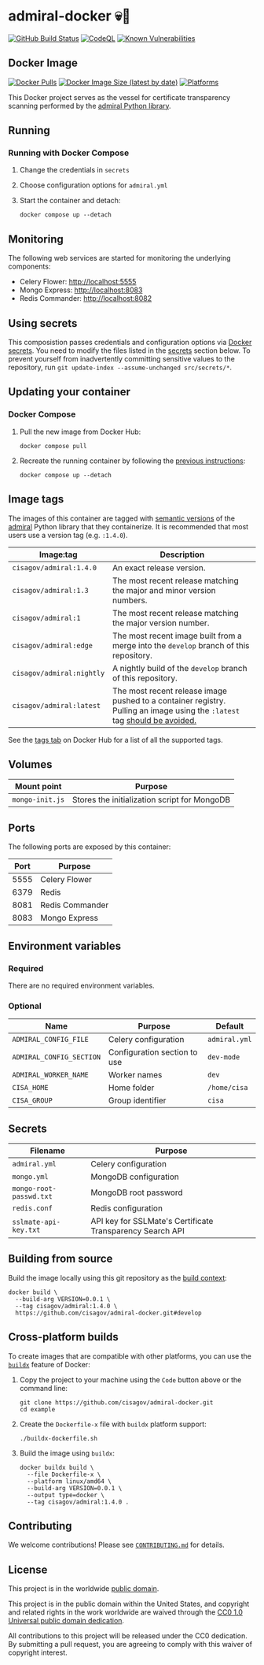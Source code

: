 # admiral-docker 💀🐳 #

[![GitHub Build Status](https://github.com/cisagov/admiral-docker/workflows/build/badge.svg)](https://github.com/cisagov/admiral-docker/actions/workflows/build.yml)
[![CodeQL](https://github.com/cisagov/admiral-docker/workflows/CodeQL/badge.svg)](https://github.com/cisagov/admiral-docker/actions/workflows/codeql-analysis.yml)
[![Known Vulnerabilities](https://snyk.io/test/github/cisagov/admiral-docker/badge.svg)](https://snyk.io/test/github/cisagov/admiral-docker)

## Docker Image ##

[![Docker Pulls](https://img.shields.io/docker/pulls/cisagov/admiral)](https://hub.docker.com/r/cisagov/admiral)
[![Docker Image Size (latest by date)](https://img.shields.io/docker/image-size/cisagov/admiral)](https://hub.docker.com/r/cisagov/admiral)
[![Platforms](https://img.shields.io/badge/platforms-amd64%20%7C%20arm%2Fv6%20%7C%20arm%2Fv7%20%7C%20arm64%20%7C%20ppc64le%20%7C%20s390x-blue)](https://hub.docker.com/r/cisagov/admiral-docker/tags)

This Docker project serves as the vessel for certificate transparency
scanning performed by the [admiral Python library](https://github.com/cisagov/admiral).

## Running ##

### Running with Docker Compose ###

1. Change the credentials in `secrets`
1. Choose configuration options for `admiral.yml`
1. Start the container and detach:

    ```console
    docker compose up --detach
    ```

## Monitoring ##

The following web services are started for monitoring the underlying components:

- Celery Flower: [http://localhost:5555](http://localhost:5555)
- Mongo Express: [http://localhost:8083](http://localhost:8083)
- Redis Commander: [http://localhost:8082](http://localhost:8082)

## Using secrets ##

This composistion passes credentials and configuration options via [Docker
secrets](https://docs.docker.com/engine/swarm/secrets/). You need to modify
the files listed in the [secrets](#secrets) section below. To prevent yourself
from inadvertently committing sensitive values to the repository, run
`git update-index --assume-unchanged src/secrets/*`.

## Updating your container ##

### Docker Compose ###

1. Pull the new image from Docker Hub:

    ```console
    docker compose pull
    ```

1. Recreate the running container by following the [previous instructions](#running-with-docker-compose):

    ```console
    docker compose up --detach
    ```

## Image tags ##

The images of this container are tagged with [semantic
versions](https://semver.org) of the [admiral](https://github.com/cisagov/admiral)
Python library that they containerize.  It is recommended that most users
use a version tag (e.g. `:1.4.0`).

| Image:tag | Description |
|-----------|-------------|
|`cisagov/admiral:1.4.0`| An exact release version. |
|`cisagov/admiral:1.3`| The most recent release matching the major and minor version numbers. |
|`cisagov/admiral:1`| The most recent release matching the major version number. |
|`cisagov/admiral:edge` | The most recent image built from a merge into the `develop` branch of this repository. |
|`cisagov/admiral:nightly` | A nightly build of the `develop` branch of this repository. |
|`cisagov/admiral:latest`| The most recent release image pushed to a container registry.  Pulling an image using the `:latest` tag [should be avoided.](https://vsupalov.com/docker-latest-tag/) |

See the [tags tab](https://hub.docker.com/r/cisagov/admiral/tags) on Docker
Hub for a list of all the supported tags.

## Volumes ##

| Mount point | Purpose        |
|-------------|----------------|
| `mongo-init.js`  |  Stores the initialization script for MongoDB   |

## Ports ##

The following ports are exposed by this container:

| Port | Purpose        |
|------|----------------|
| 5555 | Celery Flower |
| 6379 | Redis |
| 8081 | Redis Commander |
| 8083 | Mongo Express |

## Environment variables ##

### Required ###

There are no required environment variables.

<!--
| Name  | Purpose | Default |
|-------|---------|---------|
| `REQUIRED_VARIABLE` | Describe its purpose. | `null` |
-->

### Optional ###

| Name  | Purpose | Default |
|-------|---------|---------|
| `ADMIRAL_CONFIG_FILE` | Celery configuration | `admiral.yml` |
| `ADMIRAL_CONFIG_SECTION` | Configuration section to use  | `dev-mode` |
| `ADMIRAL_WORKER_NAME` | Worker names | `dev` |
| `CISA_HOME` | Home folder | `/home/cisa` |
| `CISA_GROUP` | Group identifier | `cisa` |

## Secrets ##

| Filename     | Purpose |
|--------------|---------|
| `admiral.yml` | Celery configuration |
| `mongo.yml` | MongoDB configuration |
| `mongo-root-passwd.txt` | MongoDB root password |
| `redis.conf` | Redis configuration |
| `sslmate-api-key.txt` | API key for SSLMate's Certificate Transparency Search API |

## Building from source ##

Build the image locally using this git repository as the [build context](https://docs.docker.com/engine/reference/commandline/build/#git-repositories):

```console
docker build \
  --build-arg VERSION=0.0.1 \
  --tag cisagov/admiral:1.4.0 \
  https://github.com/cisagov/admiral-docker.git#develop
```

## Cross-platform builds ##

To create images that are compatible with other platforms, you can use the
[`buildx`](https://docs.docker.com/buildx/working-with-buildx/) feature of
Docker:

1. Copy the project to your machine using the `Code` button above
   or the command line:

    ```console
    git clone https://github.com/cisagov/admiral-docker.git
    cd example
    ```

1. Create the `Dockerfile-x` file with `buildx` platform support:

    ```console
    ./buildx-dockerfile.sh
    ```

1. Build the image using `buildx`:

    ```console
    docker buildx build \
      --file Dockerfile-x \
      --platform linux/amd64 \
      --build-arg VERSION=0.0.1 \
      --output type=docker \
      --tag cisagov/admiral:1.4.0 .
    ```

## Contributing ##

We welcome contributions!  Please see [`CONTRIBUTING.md`](CONTRIBUTING.md) for
details.

## License ##

This project is in the worldwide [public domain](LICENSE).

This project is in the public domain within the United States, and
copyright and related rights in the work worldwide are waived through
the [CC0 1.0 Universal public domain
dedication](https://creativecommons.org/publicdomain/zero/1.0/).

All contributions to this project will be released under the CC0
dedication. By submitting a pull request, you are agreeing to comply
with this waiver of copyright interest.
